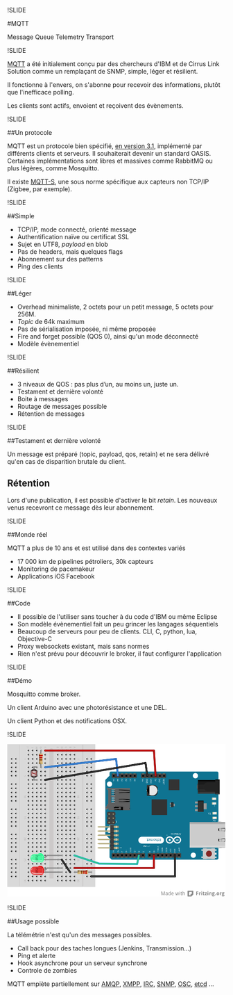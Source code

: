 !SLIDE

#MQTT

Message Queue Telemetry Transport

!SLIDE

[MQTT](http://mqtt.org/) a été initialement conçu par des chercheurs d'IBM et de Cirrus Link Solution
comme un remplaçant de SNMP, simple, léger et résilient.

Il fonctionne à l'envers, on s'abonne pour recevoir des informations, plutôt que l'inefficace polling.

Les clients sont actifs, envoient et reçoivent des évènements.

!SLIDE

##Un protocole

MQTT est un protocole bien spécifié, [en version 3.1](http://public.dhe.ibm.com/software/dw/webservices/ws-mqtt/mqtt-v3r1.html), implémenté par différents clients et serveurs.
Il souhaiterait devenir un standard OASIS.
Certaines implémentations sont libres et massives comme RabbitMQ ou plus légères, comme Mosquitto.

Il existe [MQTT-S](http://mqtt.org/MQTT-S_spec_v1.2.pdf), une sous norme spécifique aux capteurs non TCP/IP (Zigbee, par exemple).

!SLIDE

##Simple

* TCP/IP, mode connecté, orienté message
* Authentification naïve ou certificat SSL
* Sujet en UTF8, _payload_ en blob
* Pas de headers, mais quelques flags
* Abonnement sur des patterns
* Ping des clients

!SLIDE

##Léger

* Overhead minimaliste, 2 octets pour un petit message, 5 octets pour 256M.
* _Topic_ de 64k maximum
* Pas de sérialisation imposée, ni même proposée
* Fire and forget possible (QOS 0), ainsi qu'un mode déconnecté
* Modèle évènementiel

!SLIDE

##Résilient

* 3 niveaux de QOS : pas plus d’un, au moins un, juste un.
* Testament et dernière volonté
* Boite à messages
* Routage de messages possible
* Rétention de messages

!SLIDE

##Testament et dernière volonté

Un message est préparé (topic, payload, qos, retain) et ne sera délivré qu'en cas de disparition brutale du client.

## Rétention

Lors d'une publication, il est possible d'activer le bit _retain_.
Les nouveaux venus recevront ce message dès leur abonnement.

!SLIDE

##Monde réel

MQTT a plus de 10 ans et est utilisé dans des contextes variés

* 17 000 km de pipelines pétroliers, 30k capteurs
* Monitoring de pacemakeur
* Applications iOS Facebook

!SLIDE

##Code

* Il possible de l'utiliser sans toucher à du code d'IBM ou même Eclipse
* Son modèle évènementiel fait un peu grincer les langages séquentiels
* Beaucoup de serveurs pour peu de clients. CLI, C, python, lua, Objective-C
* Proxy websockets existant, mais sans normes
* Rien n'est prévu pour découvrir le broker, il faut configurer l'application

!SLIDE

##Démo

Mosquitto comme broker.

Un client Arduino avec une photorésistance et une DEL.

Un client Python et des notifications OSX.

!SLIDE

![Arduino, del, et photoresistance](arduino_mqtt_bb.svg)

!SLIDE

##Usage possible

La télémétrie n'est qu'un des messages possibles.

* Call back pour des taches longues (Jenkins, Transmission…)
* Ping et alerte
* Hook asynchrone pour un serveur synchrone
* Controle de zombies

MQTT empiète partiellement sur
[AMQP](http://fr.wikipedia.org/wiki/Advanced_Message_Queuing_Protocol),
[XMPP](http://fr.wikipedia.org/wiki/XMPP),
[IRC](http://fr.wikipedia.org/wiki/Internet_Relay_Chat),
[SNMP](http://fr.wikipedia.org/wiki/Simple_Network_Management_Protocol),
[OSC](http://opensoundcontrol.org/),
[etcd](http://coreos.com/docs/etcd/) …
